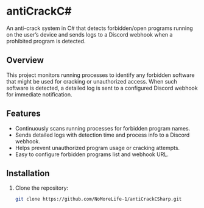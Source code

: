 # antiCrackC#

An anti-crack system in C# that detects forbidden/open programs running on the user’s device and sends logs to a Discord webhook when a prohibited program is detected.

## Overview

This project monitors running processes to identify any forbidden software that might be used for cracking or unauthorized access. When such software is detected, a detailed log is sent to a configured Discord webhook for immediate notification.

## Features

- Continuously scans running processes for forbidden program names.
- Sends detailed logs with detection time and process info to a Discord webhook.
- Helps prevent unauthorized program usage or cracking attempts.
- Easy to configure forbidden programs list and webhook URL.

## Installation

1. Clone the repository:
   ```bash
   git clone https://github.com/NoMoreLife-1/antiCrackCSharp.git
